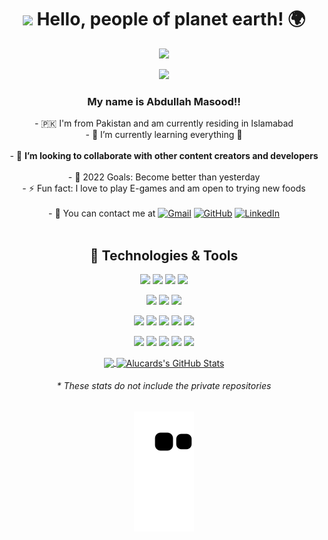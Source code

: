 

<h1 align="center"> <img src="https://media.giphy.com/media/hvRJCLFzcasrR4ia7z/giphy.gif" width="35"> Hello, people of planet earth! 🌍 </h1>

  <div id="header" align="center">
  
  <div display="inline" align="center">
    <img src="https://media.giphy.com/media/M9gbBd9nbDrOTu1Mqx/giphy.gif" width="100"/>
    <p align="center">
  <a href="https://github.com/DenverCoder1/readme-typing-svg"><img src="https://readme-typing-svg.herokuapp.com?lines=Computer+Science;Software+Developer;Android+Developer;Deep+Learning;DS%20|%20AI%20|%20ML%20Enthusiast;Always%20learning%20new%20things&center=true&width=500&height=50"></a>
</p>
  </div>

  <div display="inline">
    <div align="centre">
        <h3>My name is <strong>Abdullah Masood</strong>!!</h3>
        <div align="centre">  
              <div align ="center">- 🇵🇰 I'm from Pakistan and am currently residing in Islamabad </div>  
              <div align ="center">- 🌱 I’m currently learning everything 🤣 </div>
              </br>
              <div align ="center">- 👯 <strong>I’m looking to collaborate with other content creators and developers</strong> </div> 
              </br> 
              <div align ="center">- 🥅 2022 Goals: Become better than yesterday </div> 
              <div align ="center">- ⚡ Fun fact: I love to play E-games and am open to trying new foods  </div>   
              </br>
              <div align ="center">
                    - 📇 You can contact me at
                <a href="mailto:abdullahmasood163@gmail.com"><img src="https://img.icons8.com/bubbles/50/000000/gmail.png" alt="Gmail"/></a>
	              <a href="https://github.com/Alucard008"><img src="https://img.icons8.com/bubbles/50/000000/github.png" alt="GitHub"/></a>
	                    <a href="https://www.linkedin.com/in/abdullah-masood-22a3b31a3/"><img src="https://img.icons8.com/bubbles/50/000000/linkedin.png" alt="LinkedIn"/></a>
	               
  </div>
   
      
  


  </br>
  <div align="center"><h2> 🔧 Technologies & Tools </h2></div>


  ![](https://img.shields.io/badge/Code-Python-informational?style=flat&logo=python&logoColor=white&color=2bbc8a)
  ![](https://img.shields.io/badge/Code-JavaScript-informational?style=flat&logo=javascript&logoColor=white&color=2bbc8a)
  ![](https://img.shields.io/badge/Code-Java-informational?style=flat&logo=openjdk&logoColor=white&color=2bbc8a)
  ![](https://img.shields.io/badge/Code-C++-informational?style=flat&logo=c++&logoColor=white&color=2bbc8a)

  ![](https://img.shields.io/badge/Database-PostgreSQL-informational?style=flat&logo=postgresql&logoColor=white&color=2bbc8a)
  ![](https://img.shields.io/badge/Database-MongoDB-informational?style=flat&logo=mongodb&logoColor=white&color=2bbc8a)
  ![](https://img.shields.io/badge/Database-MySQL-informational?style=flat&logo=mysql&logoColor=white&color=2bbc8a)

  ![](https://img.shields.io/badge/Backend-Django-informational?style=flat&logo=django&logoColor=white&color=2bbc8a)
  ![](https://img.shields.io/badge/FrontEnd-React-informational?style=flat&logo=react&logoColor=white&color=2bbc8a)
  ![](https://img.shields.io/badge/FrontEnd-HTML-informational?style=flat&logo=html5&logoColor=white&color=2bbc8a)
  ![](https://img.shields.io/badge/FrontEnd-CSS-informational?style=flat&logo=css3&logoColor=white&color=2bbc8a)
  ![](https://img.shields.io/badge/Frontend-Bootstrap-information?style=flat&logo=bootstrap&logoColor=white&color=2bbc8a)
  

  ![](https://img.shields.io/badge/Designing-Canva-informational?style=flat&logo=canva&logoColor=white&color=2bbc8a)
  ![](https://img.shields.io/badge/Designing-Figma-informational?style=flat&logo=figma&logoColor=white&color=2bbc8a)
  ![](https://img.shields.io/badge/Editor-PyCharm-informational?style=flat&logo=pycharm&logoColor=white&color=2bbc8a)
  ![](https://img.shields.io/badge/Editor-VsCode-informational?style=flat&logo=visualstudiocode&logoColor=white&color=2bbc8a)
  ![](https://img.shields.io/badge/Tools-AndroidStudio-informational?style=flat&logo=android&logoColor=white&color=2bbc8a)
 



  <a href="https://github.com/Alucard008/Alucard008">
    <img align="center" src="https://github-readme-stats.vercel.app/api/top-langs/?username=Alucard008&hide=java,html,tex&title_color=ffffff&text_color=c9cacc&icon_color=2bbc8a&bg_color=1d1f21&langs_count=3" />
  </a>
  <a href="https://github.com/Alucard008/Alucard008">
    <img align="center" src="https://github-readme-stats.vercel.app/api?username=Alucard008&show_icons=true&line_height=27&count_private=true&title_color=ffffff&text_color=c9cacc&icon_color=2bbc8a&bg_color=1d1f21" alt="Alucards's GitHub Stats" />
  </a>
  <h6>* These stats do not include the private repositories</h6>

  ![Snake animation](https://github.com/Alucard008/Alucard008/blob/output/github-contribution-grid-snake.svg)

 </div>
